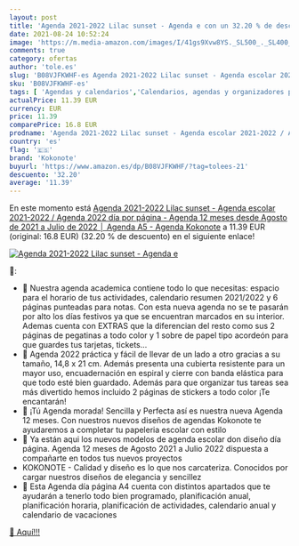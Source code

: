 ```yaml
---
layout: post
title: 'Agenda 2021-2022 Lilac sunset - Agenda e con un 32.20 % de descuento'
date: 2021-08-24 10:52:24
image: 'https://m.media-amazon.com/images/I/41gs9Xvw8YS._SL500_._SL400_.jpg'
comments: true
category: ofertas
author: 'tole.es'
slug: 'B08VJFKWHF-es Agenda 2021-2022 Lilac sunset - Agenda escolar 2021-2022 /...'
sku: 'B08VJFKWHF-es'
tags: [ 'Agendas y calendarios','Calendarios, agendas y organizadores personales','Oficina y papelería','escolar','kokonote', ]
actualPrice: 11.39 EUR
currency: EUR
price: 11.39
comparePrice: 16.8 EUR
prodname: 'Agenda 2021-2022 Lilac sunset - Agenda escolar 2021-2022 / Agenda 2022 día por página - Agenda 12 meses desde Agosto de 2021 a Julio de 2022 │ Agenda A5 - Agenda Kokonote'
country: 'es'
flag: '🇪🇸'
brand: 'Kokonote'
buyurl: 'https://www.amazon.es/dp/B08VJFKWHF/?tag=tolees-21'
descuento: '32.20'
average: '11.39'
---
```


En este momento está [Agenda 2021-2022 Lilac sunset - Agenda escolar 2021-2022 / Agenda 2022 día por página - Agenda 12 meses desde Agosto de 2021 a Julio de 2022 │ Agenda A5 - Agenda Kokonote](https://www.amazon.es/dp/B08VJFKWHF/?tag=tolees-21) a 11.39 EUR (original: 16.8 EUR) (32.20 %  de descuento) en el siguiente enlace!

[![Agenda 2021-2022 Lilac sunset - Agenda e](https://m.media-amazon.com/images/I/41gs9Xvw8YS._SL500_._SL400_.jpg)](https://www.amazon.es/dp/B08VJFKWHF/?tag=tolees-21)

🔎:

- 💜 Nuestra agenda academica contiene todo lo que necesitas: espacio para el horario de tus actividades, calendario resumen 2021/2022 y 6 páginas punteadas para notas. Con esta nueva agenda no se te pasarán por alto los días festivos ya que se encuentran marcados en su interior. Ademas cuenta con EXTRAS que la diferencian del resto como sus 2 páginas de pegatinas a todo color y 1 sobre de papel tipo acordeón para que guardes tus tarjetas, tickets...
- 💜 Agenda 2022 práctica y fácil de llevar de un lado a otro gracias a su tamaño, 14,8 x 21 cm. Además presenta una cubierta resistente para un mayor uso, encuadernación en espiral y cierre con banda elástica para que todo esté bien guardado. Además para que organizar tus tareas sea más divertido hemos incluido 2 páginas de stickers a todo color ¡Te encantarán!
- 💜 ¡Tú Agenda morada! Sencilla y Perfecta así es nuestra nueva Agenda 12 meses. Con nuestros nuevos diseños de agendas Kokonote te ayudaremos a completar tu papeleria escolar con estilo
- 💜 Ya están aqui los nuevos modelos de agenda escolar don diseño día página. Agenda 12 meses de Agosto 2021 a Julio 2022 dispuesta a compañarte en todos tus nuevos proyectos
- KOKONOTE - Calidad y diseño es lo que nos carcateriza. Conocidos por cargar nuestros diseños de elegancia y sencillez
- 💜 Esta Agenda día página A4 cuenta con distintos apartados que te ayudarán a tenerlo todo bien programado, planificación anual, planificación horaria, planificación de actividades, calendario anual y calendario de vacaciones

[🛒 Aquí!!!](https://www.amazon.es/dp/B08VJFKWHF/?tag=tolees-21)
